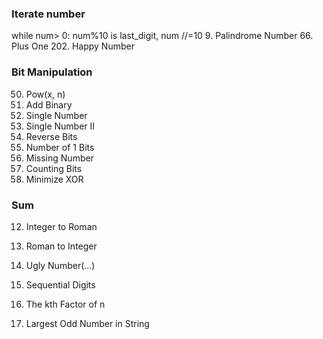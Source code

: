 ### Iterate number
while num> 0: num%10 is last_digit, num //=10
9. Palindrome Number
66. Plus One
202. Happy Number


### Bit Manipulation
50. Pow(x, n)
67. Add Binary
136. Single Number
137. Single Number II
190. Reverse Bits
191. Number of 1 Bits
268. Missing Number
338. Counting Bits
2429. Minimize XOR


### Sum
12. Integer to Roman
13. Roman to Integer




263. Ugly Number(...)
1291. Sequential Digits
1492. The kth Factor of n
1903. Largest Odd Number in String